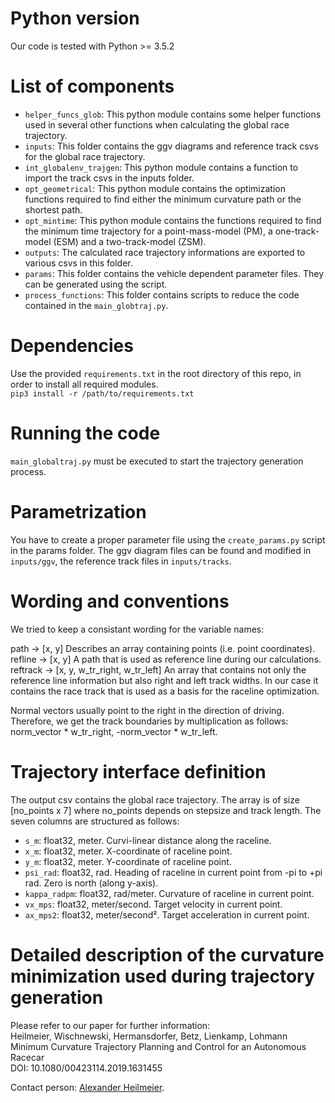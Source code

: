 # Python version
Our code is tested with Python >= 3.5.2

# List of components
* `helper_funcs_glob`: This python module contains some helper functions used in several other functions when 
calculating the global race trajectory.
* `inputs`: This folder contains the ggv diagrams and reference track csvs for the global race trajectory.
* `int_globalenv_trajgen`: This python module contains a function to import the track csvs in the inputs folder.
* `opt_geometrical`: This python module contains the optimization functions required to find either the minimum 
curvature path or the shortest path.
* `opt_mintime`: This python module contains the functions required to find the minimum time trajectory for 
a point-mass-model (PM), a one-track-model (ESM) and a two-track-model (ZSM).
* `outputs`: The calculated race trajectory informations are exported to various csvs in this folder.
* `params`: This folder contains the vehicle dependent parameter files. They can be generated using the script.
* `process_functions`: This folder contains scripts to reduce the code contained in the `main_globtraj.py`.

# Dependencies
Use the provided `requirements.txt` in the root directory of this repo, in order to install all required modules.\
`pip3 install -r /path/to/requirements.txt`

# Running the code
`main_globaltraj.py` must be executed to start the trajectory generation process.

# Parametrization
You have to create a proper parameter file using the `create_params.py` script in the params folder. The ggv diagram 
files can be found and modified in `inputs/ggv`, the reference track files in `inputs/tracks`.

# Wording and conventions
We tried to keep a consistant wording for the variable names:

path -> [x, y] Describes an array containing points (i.e. point coordinates).\
refline -> [x, y] A path that is used as reference line during our calculations.\
reftrack -> [x, y, w_tr_right, w_tr_left] An array that contains not only the reference line information but also right
and left track widths. In our case it contains the race track that is used as a basis for the raceline optimization.

Normal vectors usually point to the right in the direction of driving. Therefore, we get the track boundaries by
multiplication as follows: norm_vector * w_tr_right, -norm_vector * w_tr_left.

# Trajectory interface definition
The output csv contains the global race trajectory. The array is of size
[no_points x 7] where no_points depends on stepsize and track length. The seven columns are structured as follows:

* `s_m`: float32, meter. Curvi-linear distance along the raceline.
* `x_m`: float32, meter. X-coordinate of raceline point.
* `y_m`: float32, meter. Y-coordinate of raceline point.
* `psi_rad`: float32, rad. Heading of raceline in current point from -pi to +pi rad. Zero is north (along y-axis).
* `kappa_radpm`: float32, rad/meter. Curvature of raceline in current point.
* `vx_mps`: float32, meter/second. Target velocity in current point.
* `ax_mps2`: float32, meter/second². Target acceleration in current point.

# Detailed description of the curvature minimization used during trajectory generation
Please refer to our paper for further information:\
Heilmeier, Wischnewski, Hermansdorfer, Betz, Lienkamp, Lohmann\
Minimum Curvature Trajectory Planning and Control for an Autonomous Racecar\
DOI: 10.1080/00423114.2019.1631455

Contact person: [Alexander Heilmeier](mailto:alexander.heilmeier@tum.de).
